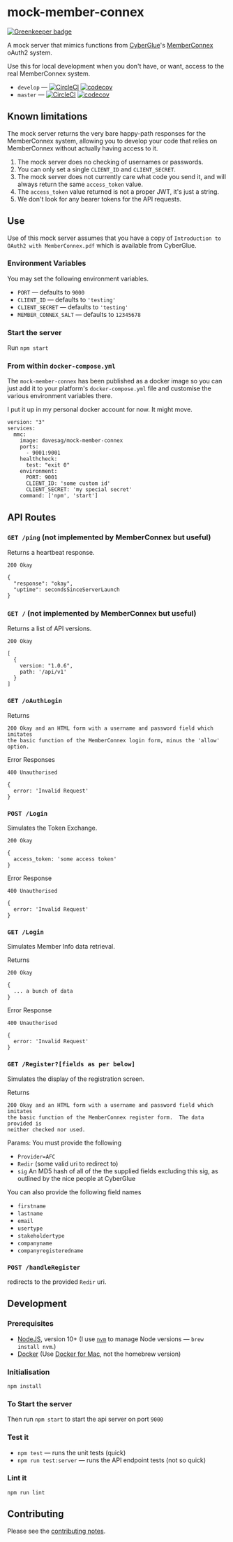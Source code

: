 # mock-member-connex

[![Greenkeeper badge](https://badges.greenkeeper.io/food-innovation/mock-member-connex.svg)](https://greenkeeper.io/)

A mock server that mimics functions from [CyberGlue](http://cyberglue.com)'s [MemberConnex](https://www.memberconnex.com) oAuth2 system.

Use this for local development when you don't have, or want, access to the real MemberConnex system.

* `develop` — [![CircleCI](https://circleci.com/gh/food-innovation/mock-member-connex/tree/develop.svg?style=svg)](https://circleci.com/gh/food-innovation/mock-member-connex/tree/develop) [![codecov](https://codecov.io/gh/food-innovation/mock-member-connex/branch/develop/graph/badge.svg)](https://codecov.io/gh/food-innovation/mock-member-connex)
* `master` — [![CircleCI](https://circleci.com/gh/food-innovation/mock-member-connex/tree/master.svg?style=svg)](https://circleci.com/gh/food-innovation/mock-member-connex/tree/master) [![codecov](https://codecov.io/gh/food-innovation/mock-member-connex/branch/master/graph/badge.svg)](https://codecov.io/gh/food-innovation/mock-member-connex)

## Known limitations

The mock server returns the very bare happy-path responses for the MemberConnex system, allowing you to develop your code that relies on MemberConnex without actually having access to it.

1. The mock server does no checking of usernames or passwords.
2. You can only set a single `CLIENT_ID` and `CLIENT_SECRET`.
3. The mock server does not currently care what code you send it, and will always return the same `access_token` value.
4. The `access_token` value returned is not a proper JWT, it's just a string.
5. We don't look for any bearer tokens for the API requests.

## Use

Use of this mock server assumes that you have a copy of `Introduction to OAuth2 with MemberConnex.pdf` which is available from CyberGlue.

### Environment Variables

You may set the following environment variables.

* `PORT` — defaults to `9000`
* `CLIENT_ID` — defaults to `'testing'`
* `CLIENT_SECRET` — defaults to `'testing'`
* `MEMBER_CONNEX_SALT` — defaults to `12345678`

### Start the server

Run `npm start`

### From within `docker-compose.yml`

The `mock-member-connex` has been published as a docker image so you can just add it to your platform's `docker-compose.yml` file and customise the various environment variables there.

I put it up in my personal docker account for now.  It might move.

    version: "3"
    services:
      mmc:
        image: davesag/mock-member-connex
        ports:
          - 9001:9001
        healthcheck:
          test: "exit 0"
        environment:
          PORT: 9001
          CLIENT_ID: 'some custom id'
          CLIENT_SECRET: 'my special secret'
        command: ['npm', 'start']

## API Routes

### `GET /ping` (not implemented by MemberConnex but useful)

Returns a heartbeat response.

    200 Okay

    {
      "response": "okay",
      "uptime": secondsSinceServerLaunch
    }

### `GET /` (not implemented by MemberConnex but useful)

Returns a list of API versions.

    200 Okay

    [
      {
        version: "1.0.6",
        path: '/api/v1'
      }
    ]

### `GET /oAuthLogin`

Returns

    200 Okay and an HTML form with a username and password field which imitates
    the basic function of the MemberConnex login form, minus the 'allow' option.

Error Responses

    400 Unauthorised

    {
      error: 'Invalid Request'
    }

### `POST /Login`

Simulates the Token Exchange.

    200 Okay

    {
      access_token: 'some access token'
    }

Error Response

    400 Unauthorised

    {
      error: 'Invalid Request'
    }

### `GET /Login`

Simulates Member Info data retrieval.

Returns

    200 Okay

    {
      ... a bunch of data
    }

Error Response

    400 Unauthorised

    {
      error: 'Invalid Request'
    }

### `GET /Register?[fields as per below]`

Simulates the display of the registration screen.

Returns

    200 Okay and an HTML form with a username and password field which imitates
    the basic function of the MemberConnex register form.  The data provided is
    neither checked nor used.

Params: You must provide the following

* `Provider=AFC`
* `Redir` (some valid uri to redirect to)
* `sig` An MD5 hash of all of the the supplied fields excluding this sig, as outlined by the nice people at CyberGlue

You can also provide the following field names

* `firstname`
* `lastname`
* `email`
* `usertype`
* `stakeholdertype`
* `companyname`
* `companyregisteredname`

### `POST /handleRegister`

redirects to the provided `Redir` uri.

## Development

### Prerequisites

* [NodeJS](htps://nodejs.org), version 10+ (I use [`nvm`](https://github.com/creationix/nvm) to manage Node versions — `brew install nvm`.)
* [Docker](https://www.docker.com) (Use [Docker for Mac](https://docs.docker.com/docker-for-mac/), not the homebrew version)

### Initialisation

    npm install

### To Start the server

Then run `npm start` to start the api server on port `9000`

### Test it

* `npm test` — runs the unit tests (quick)
* `npm run test:server` — runs the API endpoint tests (not so quick)

### Lint it

    npm run lint

## Contributing

Please see the [contributing notes](CONTRIBUTING.md).
